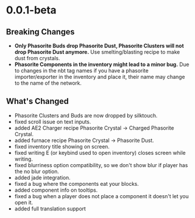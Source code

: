 # 0.0.1-beta

## Breaking Changes

* **Only Phasorite Buds drop Phasorite Dust, Phasorite Clusters will not drop Phasorite Dust anymore.** Use
  smelting/blasting recipe to make dust from
  crystals.
* **Phasorite Components in the inventory might lead to a minor bug.** Due to changes in the nbt tag names if you have a
  phasorite importer/exporter in the inventory and place it, their name may change to the name of the network.

## What's Changed

* Phasorite Clusters and Buds are now dropped by silktouch.
* fixed scroll issue on text inputs.
* added AE2 Charger recipe Phasorite Crystal -> Charged Phasorite Crystal.
* added furnace recipe Phasorite Crystal -> Phasorite Dust.
* fixed inventory title showing on screen.
* fixed writing E (or keybind used to open inventory) closes screen while writing.
* fixed blurriness option compatibility, so we don't show blur if player has the no blur option.
* added jade integration.
* fixed a bug where the components eat your blocks.
* added component info on tooltips.
* fixed a bug when a player does not place a component it doesn't let you open it.
* added full translation support